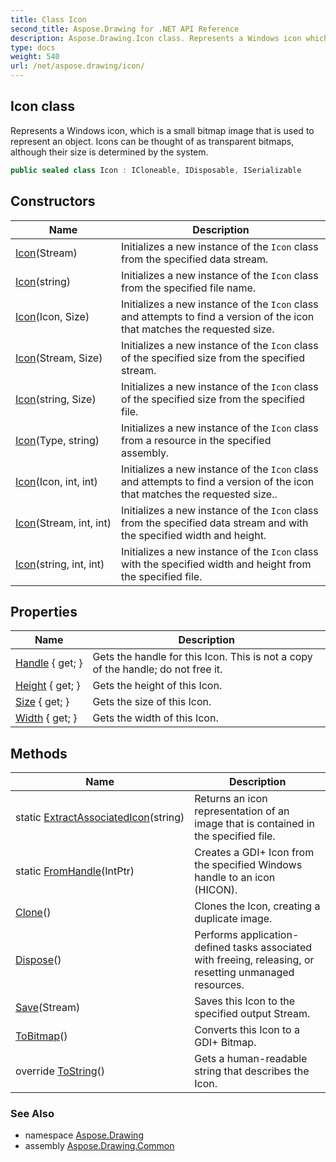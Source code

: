 ```yaml
---
title: Class Icon
second_title: Aspose.Drawing for .NET API Reference
description: Aspose.Drawing.Icon class. Represents a Windows icon which is a small bitmap image that is used to represent an object. Icons can be thought of as transparent bitmaps although their size is determined by the system
type: docs
weight: 540
url: /net/aspose.drawing/icon/
---
```

## Icon class

Represents a Windows icon, which is a small bitmap image that is used to represent an object. Icons can be thought of as transparent bitmaps, although their size is determined by the system.

```csharp
public sealed class Icon : ICloneable, IDisposable, ISerializable
```

## Constructors

| Name | Description |
| --- | --- |
| [Icon](icon/#constructor_2)(Stream) | Initializes a new instance of the `Icon` class from the specified data stream. |
| [Icon](icon/#constructor_5)(string) | Initializes a new instance of the `Icon` class from the specified file name. |
| [Icon](icon/#constructor)(Icon, Size) | Initializes a new instance of the `Icon` class and attempts to find a version of the icon that matches the requested size. |
| [Icon](icon/#constructor_3)(Stream, Size) | Initializes a new instance of the `Icon` class of the specified size from the specified stream. |
| [Icon](icon/#constructor_6)(string, Size) | Initializes a new instance of the `Icon` class of the specified size from the specified file. |
| [Icon](icon/#constructor_8)(Type, string) | Initializes a new instance of the `Icon` class from a resource in the specified assembly. |
| [Icon](icon/#constructor_1)(Icon, int, int) | Initializes a new instance of the `Icon` class and attempts to find a version of the icon that matches the requested size.. |
| [Icon](icon/#constructor_4)(Stream, int, int) | Initializes a new instance of the `Icon` class from the specified data stream and with the specified width and height. |
| [Icon](icon/#constructor_7)(string, int, int) | Initializes a new instance of the `Icon` class with the specified width and height from the specified file. |

## Properties

| Name | Description |
| --- | --- |
| [Handle](../../aspose.drawing/icon/handle/) { get; } | Gets the handle for this Icon. This is not a copy of the handle; do not free it. |
| [Height](../../aspose.drawing/icon/height/) { get; } | Gets the height of this Icon. |
| [Size](../../aspose.drawing/icon/size/) { get; } | Gets the size of this Icon. |
| [Width](../../aspose.drawing/icon/width/) { get; } | Gets the width of this Icon. |

## Methods

| Name | Description |
| --- | --- |
| static [ExtractAssociatedIcon](../../aspose.drawing/icon/extractassociatedicon/)(string) | Returns an icon representation of an image that is contained in the specified file. |
| static [FromHandle](../../aspose.drawing/icon/fromhandle/)(IntPtr) | Creates a GDI+ Icon from the specified Windows handle to an icon (HICON). |
| [Clone](../../aspose.drawing/icon/clone/)() | Clones the Icon, creating a duplicate image. |
| [Dispose](../../aspose.drawing/icon/dispose/)() | Performs application-defined tasks associated with freeing, releasing, or resetting unmanaged resources. |
| [Save](../../aspose.drawing/icon/save/)(Stream) | Saves this Icon to the specified output Stream. |
| [ToBitmap](../../aspose.drawing/icon/tobitmap/)() | Converts this Icon to a GDI+ Bitmap. |
| override [ToString](../../aspose.drawing/icon/tostring/)() | Gets a human-readable string that describes the Icon. |

### See Also

* namespace [Aspose.Drawing](../../aspose.drawing/)
* assembly [Aspose.Drawing.Common](../../)


